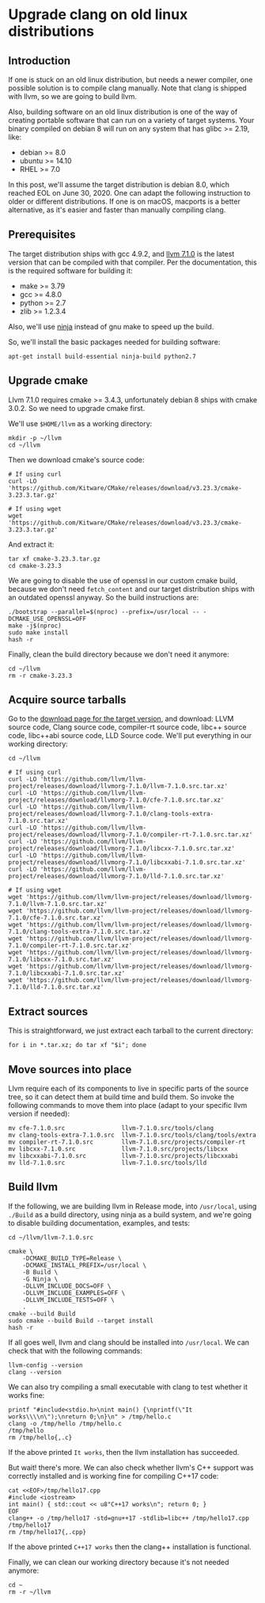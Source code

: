 # Upgrade clang on old linux distributions

## Introduction

If one is stuck on an old linux distribution, but needs a newer compiler, one possible solution is to compile clang manually. Note that clang is shipped with llvm, so we are going to build llvm.

Also, building software on an old linux distribution is one of the way of creating portable software that can run on a variety of target systems. Your binary compiled on debian 8 will run on any system that has glibc >= 2.19, like:

- debian >= 8.0
- ubuntu >= 14.10
- RHEL >= 7.0

In this post, we'll assume the target distribution is debian 8.0, which reached EOL on June 30, 2020. One can adapt the following instruction to older or different distributions. If one is on macOS, macports is a better alternative, as it's easier and faster than manually compiling clang.

## Prerequisites

The target distribution ships with gcc 4.9.2, and [llvm 7.1.0](https://releases.llvm.org/7.1.0/docs/GettingStarted.html#software) is the latest version that can be compiled with that compiler. Per the documentation, this is the required software for building it:

- make >= 3.79
- gcc >= 4.8.0
- python >= 2.7
- zlib >= 1.2.3.4

Also, we'll use [ninja](https://ninja-build.org/) instead of gnu make to speed up the build.

So, we'll install the basic packages needed for building software:

    apt-get install build-essential ninja-build python2.7

## Upgrade cmake

Llvm 7.1.0 requires cmake >= 3.4.3, unfortunately debian 8 ships with cmake 3.0.2. So we need to upgrade cmake first.

We'll use `$HOME/llvm` as a working directory:

    mkdir -p ~/llvm
    cd ~/llvm

Then we download cmake's source code:

    # If using curl
    curl -LO 'https://github.com/Kitware/CMake/releases/download/v3.23.3/cmake-3.23.3.tar.gz'

    # If using wget
    wget 'https://github.com/Kitware/CMake/releases/download/v3.23.3/cmake-3.23.3.tar.gz'

And extract it:

    tar xf cmake-3.23.3.tar.gz
    cd cmake-3.23.3

We are going to disable the use of openssl in our custom cmake build, because we don't need `fetch_content` and our target distribution ships with an outdated openssl anyway. So the build instructions are:

    ./bootstrap --parallel=$(nproc) --prefix=/usr/local -- -DCMAKE_USE_OPENSSL=OFF
    make -j$(nproc)
    sudo make install
    hash -r

Finally, clean the build directory because we don't need it anymore:

    cd ~/llvm
    rm -r cmake-3.23.3

## Acquire source tarballs

Go to the [download page for the target version](https://releases.llvm.org/download.html#7.1.0), and download: LLVM source code, Clang source code, compiler-rt source code, libc++ source code, libc++abi source code, LLD Source code. We'll put everything in our working directory:

    cd ~/llvm

    # If using curl
    curl -LO 'https://github.com/llvm/llvm-project/releases/download/llvmorg-7.1.0/llvm-7.1.0.src.tar.xz'
    curl -LO 'https://github.com/llvm/llvm-project/releases/download/llvmorg-7.1.0/cfe-7.1.0.src.tar.xz'
    curl -LO 'https://github.com/llvm/llvm-project/releases/download/llvmorg-7.1.0/clang-tools-extra-7.1.0.src.tar.xz'
    curl -LO 'https://github.com/llvm/llvm-project/releases/download/llvmorg-7.1.0/compiler-rt-7.1.0.src.tar.xz'
    curl -LO 'https://github.com/llvm/llvm-project/releases/download/llvmorg-7.1.0/libcxx-7.1.0.src.tar.xz'
    curl -LO 'https://github.com/llvm/llvm-project/releases/download/llvmorg-7.1.0/libcxxabi-7.1.0.src.tar.xz'
    curl -LO 'https://github.com/llvm/llvm-project/releases/download/llvmorg-7.1.0/lld-7.1.0.src.tar.xz'

    # If using wget
    wget 'https://github.com/llvm/llvm-project/releases/download/llvmorg-7.1.0/llvm-7.1.0.src.tar.xz'
    wget 'https://github.com/llvm/llvm-project/releases/download/llvmorg-7.1.0/cfe-7.1.0.src.tar.xz'
    wget 'https://github.com/llvm/llvm-project/releases/download/llvmorg-7.1.0/clang-tools-extra-7.1.0.src.tar.xz'
    wget 'https://github.com/llvm/llvm-project/releases/download/llvmorg-7.1.0/compiler-rt-7.1.0.src.tar.xz'
    wget 'https://github.com/llvm/llvm-project/releases/download/llvmorg-7.1.0/libcxx-7.1.0.src.tar.xz'
    wget 'https://github.com/llvm/llvm-project/releases/download/llvmorg-7.1.0/libcxxabi-7.1.0.src.tar.xz'
    wget 'https://github.com/llvm/llvm-project/releases/download/llvmorg-7.1.0/lld-7.1.0.src.tar.xz'

## Extract sources

This is straightforward, we just extract each tarball to the current directory:

    for i in *.tar.xz; do tar xf "$i"; done

## Move sources into place

Llvm require each of its components to live in specific parts of the source tree, so it can detect them at build time and build them. So invoke the following commands to move them into place (adapt to your specific llvm version if needed):

    mv cfe-7.1.0.src                llvm-7.1.0.src/tools/clang
    mv clang-tools-extra-7.1.0.src  llvm-7.1.0.src/tools/clang/tools/extra
    mv compiler-rt-7.1.0.src        llvm-7.1.0.src/projects/compiler-rt
    mv libcxx-7.1.0.src             llvm-7.1.0.src/projects/libcxx
    mv libcxxabi-7.1.0.src          llvm-7.1.0.src/projects/libcxxabi
    mv lld-7.1.0.src                llvm-7.1.0.src/tools/lld

## Build llvm

If the following, we are building llvm in Release mode, into `/usr/local`, using `./Build` as a build directory, using ninja as a build system, and we're going to disable building documentation, examples, and tests:

    cd ~/llvm/llvm-7.1.0.src

    cmake \
        -DCMAKE_BUILD_TYPE=Release \
        -DCMAKE_INSTALL_PREFIX=/usr/local \
        -B Build \
        -G Ninja \
        -DLLVM_INCLUDE_DOCS=OFF \
        -DLLVM_INCLUDE_EXAMPLES=OFF \
        -DLLVM_INCLUDE_TESTS=OFF \
        .
    cmake --build Build
    sudo cmake --build Build --target install
    hash -r

If all goes well, llvm and clang should be installed into `/usr/local`. We can check that with the following commands:

    llvm-config --version
    clang --version

We can also try compiling a small executable with clang to test whether it works fine:

    printf "#include<stdio.h>\nint main() {\nprintf(\"It works\\\\n\");\nreturn 0;\n}\n" > /tmp/hello.c
    clang -o /tmp/hello /tmp/hello.c
    /tmp/hello
    rm /tmp/hello{,.c}

If the above printed `It works`, then the llvm installation has succeeded.

But wait! there's more. We can also check whether llvm's C++ support was correctly installed and is working fine for compiling C++17 code:

    cat <<EOF>/tmp/hello17.cpp
    #include <iostream>
    int main() { std::cout << u8"C++17 works\n"; return 0; }
    EOF
    clang++ -o /tmp/hello17 -std=gnu++17 -stdlib=libc++ /tmp/hello17.cpp
    /tmp/hello17
    rm /tmp/hello17{,.cpp}

If the above printed `C++17 works` then the clang++ installation is functional.

Finally, we can clean our working directory because it's not needed anymore:

    cd ~
    rm -r ~/llvm



